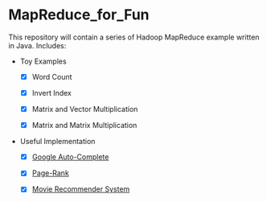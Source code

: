 # MapReduce_for_Fun

This repository will contain a series of Hadoop MapReduce example written in Java. Includes:

+ Toy Examples
    - [x] Word Count

    - [x] Invert Index

    - [x] Matrix and Vector Multiplication

    - [x] Matrix and Matrix Multiplication

+ Useful Implementation
    - [x] [Google Auto-Complete](https://github.com/JifuZhao/Google-Auto-Complete)

    - [x] [Page-Rank](https://github.com/JifuZhao/Page-Rank)

    - [x] [Movie Recommender System](https://github.com/JifuZhao/Recommender-System)
